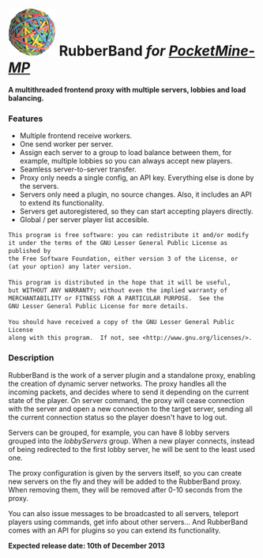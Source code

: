 # ![](icon.png) RubberBand _for [PocketMine-MP](https://github.com/PocketMine/PocketMine-MP)_

__A multithreaded frontend proxy with multiple servers, lobbies and load balancing.__


### Features

* Multiple frontend receive workers.
* One send worker per server.
* Assign each server to a group to load balance between them, for example, multiple lobbies so you can always accept new players.
* Seamless server-to-server transfer.
* Proxy only needs a single config, an API key. Everything else is done by the servers.
* Servers only need a plugin, no source changes. Also, it includes an API to extend its functionality.
* Servers get autoregistered, so they can start accepting players directly.
* Global / per server player list accesible.


```
This program is free software: you can redistribute it and/or modify
it under the terms of the GNU Lesser General Public License as published by
the Free Software Foundation, either version 3 of the License, or
(at your option) any later version.

This program is distributed in the hope that it will be useful,
but WITHOUT ANY WARRANTY; without even the implied warranty of
MERCHANTABILITY or FITNESS FOR A PARTICULAR PURPOSE.  See the
GNU Lesser General Public License for more details.

You should have received a copy of the GNU Lesser General Public License
along with this program.  If not, see <http://www.gnu.org/licenses/>.
```	


### Description

RubberBand is the work of a server plugin and a standalone proxy, enabling the creation of dynamic server networks.
The proxy handles all the incoming packets, and decides where to send it depending on the current state of the player. 
On server command, the proxy will cease connection with the server and open a new connection to the target server, sending all the current connection status so the player doesn't have to log out.

Servers can be grouped, for example, you can have 8 lobby servers grouped into the _lobbyServers_ group. When a new player connects, instead of being redirected to the first lobby server, he will be sent to the least used one.

The proxy configuration is given by the servers itself, so you can create new servers on the fly and they will be added to the RubberBand proxy. When removing them, they will be removed after 0-10 seconds from the proxy.

You can also issue messages to be broadcasted to all servers, teleport players using commands, get info about other servers... And RubberBand comes with an API for plugins so you can extend its functionality.


__Expected release date: 10th of December 2013__